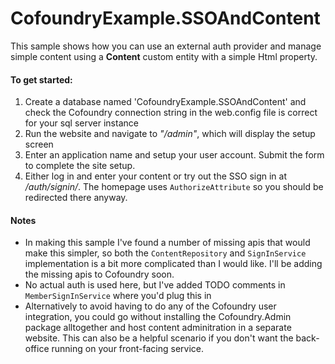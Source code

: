 # CofoundryExample.SSOAndContent

This sample shows how you can use an external auth provider and manage simple content using a **Content** custom entity with a simple Html property.

#### To get started:

1. Create a database named 'CofoundryExample.SSOAndContent' and check the Cofoundry connection string in the web.config file is correct for your sql server instance
2. Run the website and navigate to *"/admin"*, which will display the setup screen
3. Enter an application name and setup your user account. Submit the form to complete the site setup. 
4. Either log in and enter your content or try out the SSO sign in at */auth/signin/*. The homepage uses `AuthorizeAttribute` so you should be redirected there anyway.

#### Notes

- In making this sample I've found a number of missing apis that would make this simpler, so both the `ContentRepository` and `SignInService` implementation is a bit more complicated than I would like. I'll be adding the missing apis to Cofoundry soon.
- No actual auth is used here, but I've added TODO comments in `MemberSignInService` where you'd plug this in
- Alternatively to avoid having to do any of the Cofoundry user integration, you could go without installing the Cofoundry.Admin package alltogether and host content adminitration in a separate website. This can also be a helpful scenario if you don't want the back-office running on your front-facing service.

